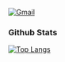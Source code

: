 [![Gmail](https://img.shields.io/badge/%20-Send%20Mail-black?color=14171A&labelColor=ef5350&logo=gmail&logoColor=ffffff)](mailto:faisalnazik@gmail.com)
### Github Stats
[![Top Langs](https://github-readme-stats.vercel.app/api/top-langs/?username=faisalnazik&layout=compact&repo)](https://github.com/faisalnazik/github-readme-stats)

